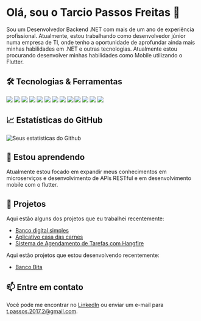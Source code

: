 # Olá, sou o Tarcio Passos Freitas 👋

Sou um Desenvolvedor Backend .NET com mais de um ano de experiência profissional. Atualmente, estou trabalhando como desenvolvedor júnior numa empresa de TI, onde tenho a oportunidade de aprofundar ainda mais minhas habilidades em .NET e outras tecnologias. Atualmente estou procurando desenvolver minhas habilidades como Mobile utilizando o Flutter.

## 🛠️ Tecnologias & Ferramentas

![](https://img.shields.io/badge/Code-.NET-informational?style=flat&logo=.net&logoColor=white&color=5C2D91)
![](https://img.shields.io/badge/Code-CSharp-informational?style=flat&logo=c-sharp&logoColor=white&color=239120)
![](https://img.shields.io/badge/Tools-Azure-informational?style=flat&logo=azure-devops&logoColor=white&color=0078D7)
![](https://img.shields.io/badge/Tools-Visual_Studio-informational?style=flat&logo=visual-studio&logoColor=white&color=5C2D91)
![](https://img.shields.io/badge/Code-Flutter-informational?style=flat&logo=flutter&logoColor=white&color=02569B)
![](https://img.shields.io/badge/Code-Dart-informational?style=flat&logo=dart&logoColor=white&color=0175C2)
![](https://img.shields.io/badge/Code-PHP-informational?style=flat&logo=php&logoColor=white&color=777BB4)
![](https://img.shields.io/badge/Framework-Laravel-informational?style=flat&logo=laravel&logoColor=white&color=FF2D20)
![](https://img.shields.io/badge/Runtime-Node.js-informational?style=flat&logo=node.js&logoColor=white&color=339933)
![](https://img.shields.io/badge/Framework-Express-informational?style=flat&logo=express&logoColor=white&color=000000)
![](https://img.shields.io/badge/Code-Python-informational?style=flat&logo=python&logoColor=white&color=3776AB)
![](https://img.shields.io/badge/Framework-Flask-informational?style=flat&logo=flask&logoColor=white&color=000000)
![](https://img.shields.io/badge/Service-AWS_Lambda-informational?style=flat&logo=amazon-aws&logoColor=white&color=232F3E)


## 📈 Estatísticas do GitHub

![Seus estatísticas do Github](https://github-readme-stats.vercel.app/api?username=TarcioPassosFreitas&show_icons=true&theme=radical)

## 🌱 Estou aprendendo

Atualmente estou focado em expandir meus conhecimentos em microserviços e desenvolvimento de APIs RESTful e em desenvolvimento mobile com o flutter.

## 💼 Projetos

Aqui estão alguns dos projetos que eu trabalhei recentemente:

- [Banco digital simples](https://github.com/TarcioPassosFreitas/Banco-Digital_Basico)
- [Aplicativo casa das carnes](https://github.com/TarcioPassosFreitas/casa_da_carne)
- [Sistema de Agendamento de Tarefas com Hangfire](https://github.com/TarcioPassosFreitas/HangfireTaskScheduler)

Aqui estão projetos que estou desenvolvendo recentemente:

- [Banco Bita](https://github.com/TarcioPassosFreitas/Banco-Bita)

## 📫 Entre em contato

Você pode me encontrar no [LinkedIn](https://www.linkedin.com/in/tarcio-passos-0434aa1a9/) ou enviar um e-mail para t.passos.2017.2@gmail.com.
